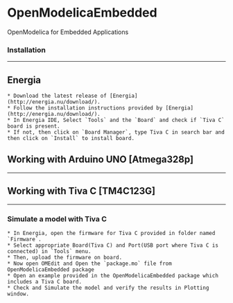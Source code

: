 # OpenModelicaEmbedded
OpenModelica for Embedded Applications

### Installation
---
## Energia
	* Download the latest release of [Energia](http://energia.nu/download/).
	* Follow the installation instructions provided by [Energia](http://energia.nu/download/).
	* In Energia IDE, Select `Tools` and the `Board` and check if `Tiva C` board is present.
	* If not, then click on `Board Manager`, type Tiva C in search bar and then click on `Install` to install board.


## Working with Arduino UNO [Atmega328p]
---
## Working with Tiva C [TM4C123G]
---
### Simulate a model with Tiva C
	* In Energia, open the firmware for Tiva C provided in folder named `Firmware`.
	* Select appropriate Board(Tiva C) and Port(USB port where Tiva C is connected) in `Tools` menu.
	* Then, upload the firmware on board.
	* Now open OMEdit and Open the `package.mo` file from OpenModelicaEmbedded package
	* Open an example provided in the OpenModelicaEmbedded package which includes a Tiva C board.
	* Check and Simulate the model and verify the results in Plotting window.

